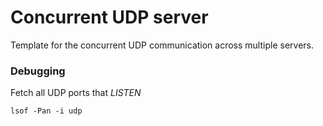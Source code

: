 # Concurrent UDP server

Template for the concurrent UDP communication across multiple servers.

### Debugging
Fetch all UDP ports that _LISTEN_
```
lsof -Pan -i udp
```